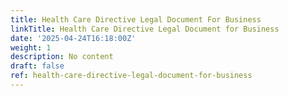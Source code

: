 ```yaml
---
title: Health Care Directive Legal Document For Business
linkTitle: Health Care Directive Legal Document for Business
date: '2025-04-24T16:18:00Z'
weight: 1
description: No content
draft: false
ref: health-care-directive-legal-document-for-business
---
```


